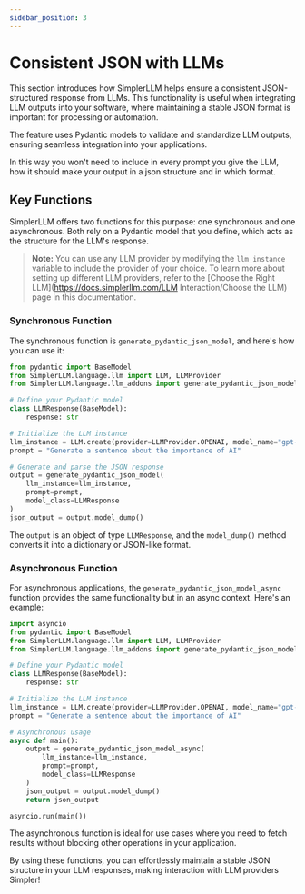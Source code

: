 ```yaml
---
sidebar_position: 3
---
```


# Consistent JSON with LLMs

This section introduces how SimplerLLM helps ensure a consistent JSON-structured response from LLMs. This functionality is useful when integrating LLM outputs into your software, where maintaining a stable JSON format is important for processing or automation.

The feature uses Pydantic models to validate and standardize LLM outputs, ensuring seamless integration into your applications.

In this way you won't need to include in every prompt you give the LLM, how it should make your output in a json structure and in which format.

## Key Functions

SimplerLLM offers two functions for this purpose: one synchronous and one asynchronous. Both rely on a Pydantic model that you define, which acts as the structure for the LLM's response.

> **Note:** You can use any LLM provider by modifying the `llm_instance` variable to include the provider of your choice. To learn more about setting up different LLM providers, refer to the [Choose the Right LLM](https://docs.simplerllm.com/LLM Interaction/Choose the LLM) page in this documentation.

### Synchronous Function

The synchronous function is `generate_pydantic_json_model`, and here's how you can use it:

```python
from pydantic import BaseModel
from SimplerLLM.language.llm import LLM, LLMProvider
from SimplerLLM.language.llm_addons import generate_pydantic_json_model

# Define your Pydantic model
class LLMResponse(BaseModel):
    response: str

# Initialize the LLM instance
llm_instance = LLM.create(provider=LLMProvider.OPENAI, model_name="gpt-4o")
prompt = "Generate a sentence about the importance of AI"

# Generate and parse the JSON response
output = generate_pydantic_json_model(
    llm_instance=llm_instance,
    prompt=prompt,
    model_class=LLMResponse
)
json_output = output.model_dump()
```

The `output` is an object of type `LLMResponse`, and the `model_dump()` method converts it into a dictionary or JSON-like format.

### Asynchronous Function

For asynchronous applications, the `generate_pydantic_json_model_async` function provides the same functionality but in an async context. Here's an example:

```python
import asyncio
from pydantic import BaseModel
from SimplerLLM.language.llm import LLM, LLMProvider
from SimplerLLM.language.llm_addons import generate_pydantic_json_model_async

# Define your Pydantic model
class LLMResponse(BaseModel):
    response: str

# Initialize the LLM instance
llm_instance = LLM.create(provider=LLMProvider.OPENAI, model_name="gpt-4o")
prompt = "Generate a sentence about the importance of AI"

# Asynchronous usage
async def main():
    output = generate_pydantic_json_model_async(
        llm_instance=llm_instance,
        prompt=prompt,
        model_class=LLMResponse
    )
    json_output = output.model_dump()
    return json_output

asyncio.run(main())
```

The asynchronous function is ideal for use cases where you need to fetch results without blocking other operations in your application.

By using these functions, you can effortlessly maintain a stable JSON structure in your LLM responses, making interaction with LLM providers Simpler!